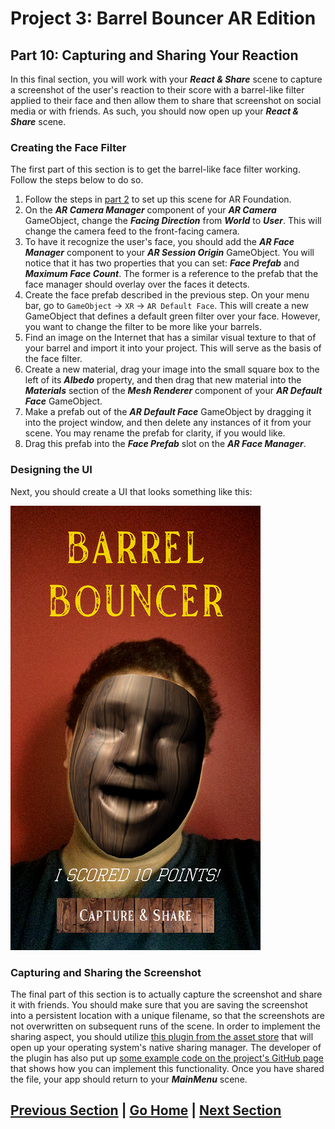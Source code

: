# Project 3: Barrel Bouncer AR Edition

## Part 10: Capturing and Sharing Your Reaction

In this final section, you will work with your _**React & Share**_ scene to capture a screenshot of the user's reaction to their score with a barrel-like filter applied to their face and then allow them to share that screenshot on social media or with friends. As such, you should now open up your _**React & Share**_ scene.

### Creating the Face Filter

The first part of this section is to get the barrel-like face filter working. Follow the steps below to do so.

1. Follow the steps in [part 2](../ar-scene) to set up this scene for AR Foundation.
2. On the _**AR Camera Manager**_ component of your _**AR Camera**_ GameObject, change the _**Facing Direction**_ from _**World**_ to _**User**_. This will change the camera feed to the front-facing camera.
3. To have it recognize the user's face, you should add the _**AR Face Manager**_ component to your _**AR Session Origin**_ GameObject. You will notice that it has two properties that you can set: _**Face Prefab**_ and _**Maximum Face Count**_. The former is a reference to the prefab that the face manager should overlay over the faces it detects.
4. Create the face prefab described in the previous step. On your menu bar, go to `GameObject` -> `XR` -> `AR Default Face`. This will create a new GameObject that defines a default green filter over your face. However, you want to change the filter to be more like your barrels. 
5. Find an image on the Internet that has a similar visual texture to that of your barrel and import it into your project. This will serve as the basis of the face filter.
6. Create a new material, drag your image into the small square box to the left of its _**Albedo**_ property, and then drag that new material into the _**Materials**_ section of the _**Mesh Renderer**_ component of your _**AR Default Face**_ GameObject.
7. Make a prefab out of the  _**AR Default Face**_ GameObject by dragging it into the project window, and then delete any instances of it from your scene. You may rename the prefab for clarity, if you would like.
8. Drag this prefab into the _**Face Prefab**_ slot on the _**AR Face Manager**_.

### Designing the UI

Next, you should create a UI that looks something like this:

![Image showing UI on react and share scene](images/share-reaction-ui.png)

### Capturing and Sharing the Screenshot

The final part of this section is to actually capture the screenshot and share it with friends. You should make sure that you are saving the screenshot into a persistent location with a unique filename, so that the screenshots are not overwritten on subsequent runs of the scene. In order to implement the sharing aspect, you should utilize [this plugin from the asset store](https://assetstore.unity.com/packages/tools/integration/native-share-for-android-ios-112731) that will open up your operating system's native sharing manager. The developer of the plugin has also put up [some example code on the project's GitHub page](https://github.com/yasirkula/UnityNativeShare#example-code) that shows how you can implement this functionality. Once you have shared the file, your app should return to your _**MainMenu**_ scene.

## [Previous Section](../game-loop) | [Go Home](..) | [Next Section](../submission)

